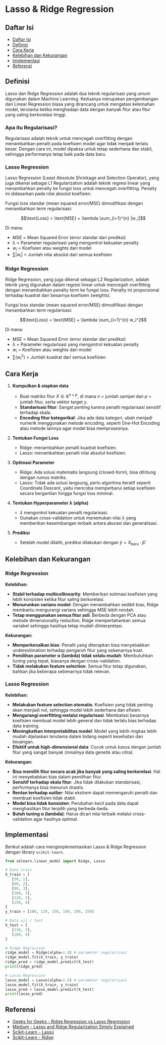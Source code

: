 # Lasso & Ridge Regression

## Daftar Isi

- [Daftar Isi](#daftar-isi)
- [Definisi](#definisi)
- [Cara Kerja](#cara-kerja)
- [Kelebihan dan Kekurangan](#kelebihan-dan-kekurangan)
- [Implementasi](#implementasi)
- [Referensi](#referensi)

## Definisi

Lasso dan Ridge Regression adalah dua teknik regularisasi yang umum digunakan dalam Machine Learning. Keduanya merupakan pengembangan dari Linear Regression biasa yang dirancang untuk mengatasi kelemahan model, terutama ketika menghadapi data dengan banyak fitur atau fitur yang saling berkorelasi tinggi. 

### Apa itu Regularisasi?
Regularisasi adalah teknik untuk mencegah overfitting dengan menambahkan penalti pada koefisien model agar tidak menjadi terlalu besar. Dengan cara ini, model dipaksa untuk tetap sederhana dan stabil, sehingga performanya tetap baik pada data baru.

### Lasso Regression
Lasso Regression (Least Absolute Shrinkage and Selection Operator), yang juga dikenal sebagai L1 Regularization adalah teknik regresi linear yang menambahkan penalty ke fungsi loss untuk mencegah overfitting. Penalty ini didasarkan pada nilai absolut koefisien.

Fungsi loss standar (mean squared error/MSE) dimodifikasi dengan menambahkan term regularisasi:

$$\text{Loss} = \text{MSE} + \lambda \sum_{i=1}^{n} |w_i|$$

Di mana:
- $MSE$ = Mean Squared Error (error standar dari prediksi)
- $\lambda$ = Parameter regularisasi yang mengontrol kekuatan penalty
- $w_i$ = Koefisien atau weights dari model
- $\sum |w_i|$ = Jumlah nilai absolut dari semua koefisien

### Ridge Regression
Ridge Regression, yang juga dikenal sebagai L2 Regularization, adalah teknik yang digunakan dalam regresi linear untuk mencegah overfitting dengan menambahkan penalty term ke fungsi loss. Penalty ini proporsional terhadap kuadrat dari besarnya koefisien (weights).

Fungsi loss standar (mean squared error/MSE) dimodifikasi dengan menambahkan term regularisasi:

$$\text{Loss} = \text{MSE} + \lambda \sum_{i=1}^{n} w_i^2$$

Di mana:
- $MSE$ = Mean Squared Error (error standar dari prediksi)
- $\lambda$ = Parameter regularisasi yang mengontrol kekuatan penalty
- $w_i$ = Koefisien atau weights dari model
- $\sum(w_i^2)$ = Jumlah kuadrat dari semua koefisien

## Cara Kerja
1. **Kumpulkan & siapkan data**
    - Buat matriks fitur $X \in \mathbb{R}^{n \times p}$, di mana $n$ = jumlah sampel dan $p$ = jumlah fitur, serta vektor target $y$.
    - **Standarisasi fitur**: Sangat penting karena penalti regularisasi sensitif terhadap skala.
    - **Encoding fitur kategorikal**: Jika ada data kategori, ubah menjadi numerik menggunakan metode encoding, seperti One-Hot Encoding atau metode lainnya agar model bisa memprosesnya.
    
2. **Tentukan Fungsi Loss**
    - Ridge: menambahkan penalti kuadrat koefisien.
    - Lasso: menambahkan penalti nilai absolut koefisien.

3. **Optimasi Parameter**
    - Ridge: Ada solusi matematis langsung (closed-form), bisa dihitung dengan rumus matriks.
    - Lasso: Tidak ada solusi langsung, perlu algoritma iteratif seperti Coordinate Descent, yaitu mencoba memperbarui setiap koefisien secara bergantian hingga fungsi loss minimal.

4. **Tentukan Hyperparameter $\lambda$ (alpha)**
    - $\lambda$ mengontrol kekuatan penalti regularisasi.
    - Gunakan cross-validation untuk menemukan nilai $\lambda$ yang memberikan keseimbangan terbaik antara akurasi dan generalisasi.
5. **Prediksi**
    - Setelah model dilatih, prediksi dilakukan dengan $\hat{y} = X_{\text{baru}} \cdot \hat{\beta}$.

## Kelebihan dan Kekurangan
### Ridge Regression
**Kelebihan:**
- **Stabil terhadap multicollinearity**: Memberikan estimasi koefisien yang lebih konsisten ketika fitur saling berkorelasi.
- **Menurunkan varians model**: Dengan menambahkan sedikit bias, Ridge membantu mengurangi varians sehingga MSE lebih rendah.
- **Tetap menggunakan semua fitur asli**: Berbeda dengan PCA atau metode dimensionality reduction, Ridge mempertahankan semua variabel sehingga hasilnya tetap mudah diinterpretasi.

**Kekurangan:**
- **Memperkenalkan bias**: Penalti yang diterapkan bisa menyebabkan underestimation terhadap pengaruh fitur yang sebenarnya kuat.
- **Pemilihan parameter α (lambda) tidak selalu mudah**: Membutuhkan tuning yang tepat, biasanya dengan cross-validation.
- **Tidak melakukan feature selection**: Semua fitur tetap digunakan, bahkan jika beberapa sebenarnya tidak relevan.


### Lasso Regression
**Kelebihan:**
- **Melakukan feature selection otomatis**: Koefisien yang tidak penting akan menjadi nol, sehingga model lebih sederhana dan efisien.
- **Mengurangi overfitting melalui regularisasi**: Membatasi besarnya koefisien membuat model lebih general dan tidak terlalu bias terhadap data training.
- **Meningkatkan interpretabilitas model**: Model yang lebih ringkas lebih mudah dijelaskan terutama dalam bidang seperti kesehatan dan keuangan.
- **Efektif untuk high-dimensional data**: Cocok untuk kasus dengan jumlah fitur yang sangat banyak (misalnya data genetik atau citra).

**Kekurangan:**
- **Bisa memilih fitur secara acak jika banyak yang saling berkorelasi**: Hal ini menyebabkan bias dalam pemilihan fitur.
- **Sensitif terhadap skala fitur**: Jika tidak dilakukan standarisasi, performanya bisa menurun drastis.
- **Rentan terhadap outlier**: Nilai ekstrem dapat memengaruhi penalti dan membuat koefisien tidak stabil.
- **Model bisa tidak konsisten**: Perubahan kecil pada data dapat menghasilkan fitur terpilih yang berbeda-beda.
- **Butuh tuning α (lambda)**: Harus dicari nilai terbaik melalui cross-validation agar hasilnya optimal.

## Implementasi
Berikut adalah cara mengimplementasikan Lasso & Ridge Regression dengan library `scikit-learn`.

```python
from sklearn.linear_model import Ridge, Lasso

# Data train
X_train = [
   [50, 1], 
   [60, 2], 
   [80, 3], 
   [100, 3], 
   [120, 3], 
   [150, 4]
]
y_train = [100, 120, 150, 180, 200, 250]

# Data uji / test
X_test = [
   [130, 3],
   [160, 4]
]

# Ridge Regression 
ridge_model = Ridge(alpha=1.0) # parameter regularisasi
ridge_model.fit(X_train, y_train)
ridge_pred = ridge_model.predict(X_test)
print(ridge_pred)

# Lasso Regression
lasso_model = Lasso(alpha=1.0) # parameter regularisasi
lasso_model.fit(X_train, y_train)
lasso_pred = lasso_model.predict(X_test)
print(lasso_pred)
```

## Referensi
- [Geeks for Geeks - Ridge Regression vs Lasso Regression](https://www.geeksforgeeks.org/machine-learning/ridge-regression-vs-lasso-regression/)
- [Medium - Lasso and Ridge Regularization Simply Explained](https://medium.com/nerd-for-tech/lasso-and-ridge-regularization-simply-explained-d551ee1e47b7)
- [Scikit-Learn - Lasso](https://scikit-learn.org/stable/modules/generated/sklearn.linear_model.Lasso.html)
- [Scikit-Learn - Ridge](https://scikit-learn.org/stable/modules/generated/sklearn.linear_model.Ridge.html)